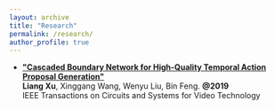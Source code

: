 ```yaml
---
layout: archive
title: "Research"
permalink: /research/
author_profile: true
---
```


- [**"Cascaded Boundary Network for High-Quality Temporal Action Proposal Generation"**](https://ieeexplore.ieee.org/abstract/document/8852682)  
**Liang Xu**, Xinggang Wang, Wenyu Liu, Bin Feng. **@2019**  
IEEE Transactions on Circuits and Systems for Video Technology
